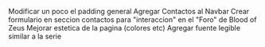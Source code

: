 Modificar un poco el padding general
Agregar Contactos al Navbar
Crear formulario en seccion contactos para "interaccion" en el "Foro" de Blood of Zeus
Mejorar estetica de la pagina (colores etc)
Agregar fuente legible similar a la serie 
